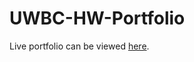 # UWBC-HW-Portfolio
Live portfolio can be viewed <a href = https://jessicadao.github.io/UWBC-HW-Portfolio/>here</a>.
